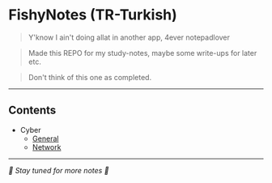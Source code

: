 # FishyNotes (TR-Turkish)
> Y'know I ain't doing allat in another app, 4ever notepadlover

> Made this REPO for my study-notes, maybe some write-ups for later etc.

> Don't think of this one as completed.

---

## Contents
- Cyber
  - [General](./General)
  - [Network](./Network)

---
*🪼 Stay tuned for more notes 🪼*
